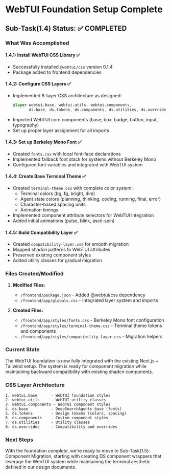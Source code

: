 # WebTUI Foundation Setup Complete

## Sub-Task(1.4) Status: ✅ COMPLETED

### What Was Accomplished

#### 1.4.1: Install WebTUI CSS Library ✅
- Successfully installed `@webtui/css` version 0.1.4
- Package added to frontend dependencies

#### 1.4.2: Configure CSS Layers ✅
- Implemented 8-layer CSS architecture as designed:
  ```css
  @layer webtui.base, webtui.utils, webtui.components,
         ds.base, ds.tokens, ds.components, ds.utilities, ds.overrides;
  ```
- Imported WebTUI core components (base, box, badge, button, input, typography)
- Set up proper layer assignment for all imports

#### 1.4.3: Set up Berkeley Mono Font ✅
- Created `fonts.css` with local font-face declarations
- Implemented fallback font stack for systems without Berkeley Mono
- Configured font variables and integrated with WebTUI system

#### 1.4.4: Create Base Terminal Theme ✅
- Created `terminal-theme.css` with complete color system:
  - Terminal colors (bg, fg, bright, dim)
  - Agent state colors (planning, thinking, coding, running, final, error)
  - Character-based spacing units
  - Animation timings
- Implemented component attribute selectors for WebTUI integration
- Added initial animations (pulse, blink, ascii-spin)

#### 1.4.5: Build Compatibility Layer ✅
- Created `compatibility-layer.css` for smooth migration
- Mapped shadcn patterns to WebTUI attributes
- Preserved existing component styles
- Added utility classes for gradual migration

### Files Created/Modified

1. **Modified Files:**
   - `/frontend/package.json` - Added @webtui/css dependency
   - `/frontend/app/globals.css` - Integrated layer system and imports

2. **Created Files:**
   - `/frontend/app/styles/fonts.css` - Berkeley Mono font configuration
   - `/frontend/app/styles/terminal-theme.css` - Terminal theme tokens and components
   - `/frontend/app/styles/compatibility-layer.css` - Migration helpers

### Current State

The WebTUI foundation is now fully integrated with the existing Next.js + Tailwind setup. The system is ready for component migration while maintaining backward compatibility with existing shadcn components.

### CSS Layer Architecture
```
1. webtui.base      - WebTUI foundation styles
2. webtui.utils     - WebTUI utility classes
3. webtui.components - WebTUI component styles
4. ds.base          - DeepSearchAgents base (fonts)
5. ds.tokens        - Design tokens (colors, spacing)
6. ds.components    - Custom component styles
7. ds.utilities     - Utility classes
8. ds.overrides     - Compatibility and overrides
```

### Next Steps

With the foundation complete, we're ready to move to Sub-Task(1.5): Component Migration, starting with creating DS component wrappers that leverage the WebTUI system while maintaining the terminal aesthetic defined in our design documents.
